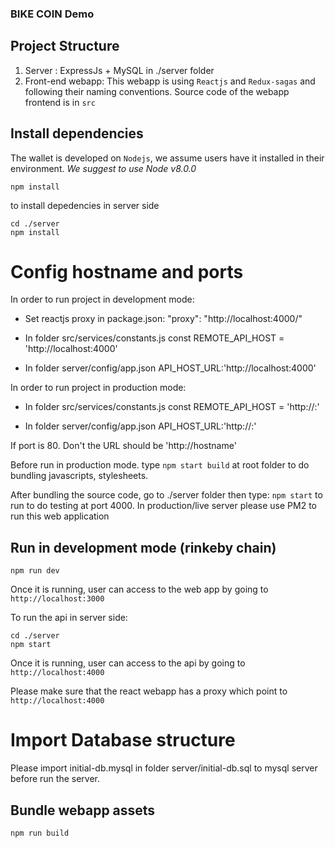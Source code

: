 ### BIKE COIN Demo
## Project Structure
1. Server :  ExpressJs + MySQL in ./server folder
2. Front-end webapp: This webapp is using `Reactjs` and `Redux-sagas` and following their naming conventions. Source code of the webapp frontend is in `src`

## Install dependencies
The wallet is developed on `Nodejs`, we assume users have it installed in their environment. *We suggest to use Node v8.0.0*
```
npm install
```
to install depedencies in server side
```
cd ./server 
npm install
```

# Config hostname and ports
In order to run project in development mode:
- Set reactjs proxy in package.json: 
 "proxy": "http://localhost:4000/" 
 
- In folder src/services/constants.js
const REMOTE_API_HOST = 'http://localhost:4000'

- In folder server/config/app.json
 API_HOST_URL:'http://localhost:4000'

In order to run project in production mode:
- In folder src/services/constants.js
const REMOTE_API_HOST = 'http://<hostname>:<port>'

- In folder server/config/app.json
API_HOST_URL:'http://<hostname>:<port>'

If port is 80. Don't the URL should be 'http://hostname'

Before run in production mode.
type `npm start build` at root folder to do bundling javascripts, stylesheets.

After bundling the source code, go to ./server folder then type: `npm start` to run to do testing at port 4000. In production/live server please use PM2 to run this web application


## Run in development mode (rinkeby chain)
```
npm run dev
```
Once it is running, user can access to the web app by going to `http://localhost:3000`

To run the api in server side:
```
cd ./server
npm start
```
Once it is running, user can access to the api by going to `http://localhost:4000`

Please make sure that the react webapp has a proxy which point to `http://localhost:4000`

# Import Database structure
Please import initial-db.mysql in folder server/initial-db.sql to mysql server before run the server.

## Bundle webapp assets
```
npm run build
```